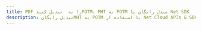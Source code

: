 ---title: PDF را به  تبدیل کنیدPOTM، MHT به POTM مبدل رایگان یا Net SDKdescription: تبدیل رایگانMHT به POTM با استفاده از Net Cloud APIs & SDK همچنین اسناد PDF را در Cloud ایجاد، ویرایش و رندر کنید.---